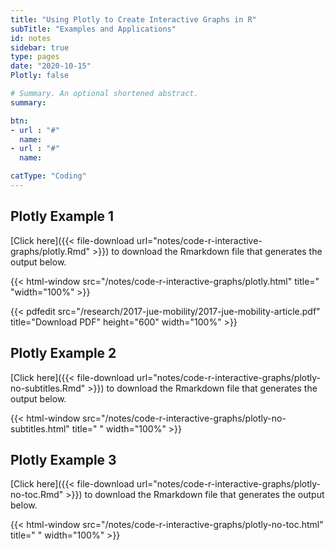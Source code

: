 ```yaml
---
title: "Using Plotly to Create Interactive Graphs in R"
subTitle: "Examples and Applications"
id: notes
sidebar: true
type: pages
date: "2020-10-15"
Plotly: false

# Summary. An optional shortened abstract.
summary: 

btn:
- url : "#"
  name: 
- url : "#"
  name: 

catType: "Coding"
---
```




## Plotly Example 1
[Click here]({{< file-download url="notes/code-r-interactive-graphs/plotly.Rmd" >}}) to download the Rmarkdown file that generates the output below.


{{< html-window src="/notes/code-r-interactive-graphs/plotly.html" title=" "width="100%"  >}}


{{< pdfedit src="/research/2017-jue-mobility/2017-jue-mobility-article.pdf" title="Download PDF" height="600" width="100%" >}}

## Plotly Example 2

[Click here]({{< file-download url="notes/code-r-interactive-graphs/plotly-no-subtitles.Rmd" >}}) to download the Rmarkdown file that generates the output below.


{{< html-window src="/notes/code-r-interactive-graphs/plotly-no-subtitles.html" title=" " width="100%" >}}


## Plotly Example 3

[Click here]({{< file-download url="notes/code-r-interactive-graphs/plotly-no-toc.Rmd" >}}) to download the Rmarkdown file that generates the output below.


{{< html-window src="/notes/code-r-interactive-graphs/plotly-no-toc.html" title=" " width="100%" >}}